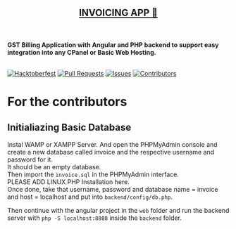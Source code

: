 <p align="center">
  <a href="https://github.com/skubotics/Invoice-App" target="_blank"><h2 align="center">INVOICING APP 🧾 </h2></a>
    <br />
    <br />
    <b>GST Billing Application with Angular and PHP backend to support easy integration into any CPanel or Basic Web Hosting.</b>
    <br />
    <br />
</p>

[![Hacktoberfest](https://img.shields.io/badge/Hacktoberfest-Friendly-blueviolet?style=for-the-badge)](CONTRIBUTING.md)
[![Pull Requests](https://img.shields.io/github/issues-pr/skubotics/Invoice-App?label=Pull%20Requests&style=for-the-badge)](https://github.com/skubotics/Invoice-App/pulls)
[![Issues](https://img.shields.io/github/issues/skubotics/Invoice-App?color=db0000&label=Issues&style=for-the-badge)](https://github.com/skubotics/Invoice-App/issues)
[![Contributors](https://img.shields.io/github/contributors/skubotics/Invoice-App?color=yellow&style=for-the-badge)](https://github.com/skubotics/Invoice-App/graphs/contributors)

# For the contributors
## Initialiazing Basic Database
Instal WAMP or XAMPP Server. And open the PHPMyAdmin console and create a new database called invoice and the respective username and password for it.   
It should be an empty database.  
Then import the ``invoice.sql`` in the PHPMyAdmin interface.  
PLEASE ADD LINUX PHP Installation here.  
Once done, take that username, password and database name = invoice and host = localhost and put into ``backend/config/db.php``.

Then continue with the angular project in the ``web`` folder and run the backend server with ``php -S localhost:8888`` inside the ``backend`` folder.
